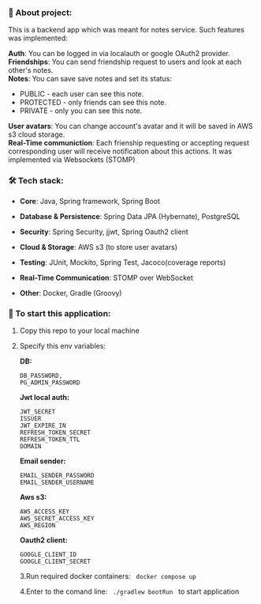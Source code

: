 ### 📝 About project:

This is a backend app which was meant for notes service. Such features was implemented: 

**Auth**: You can be logged in via localauth or google OAuth2 provider.  
**Friendships**: You can send friendship request to users and look at each other's notes.  
**Notes**: You can save save notes and set its status: 

  - PUBLIC - each user can see this note.  
  - PROTECTED - only friends can see this note.  
  - PRIVATE - only you can see this note.

**User avatars**: You can change account's avatar and it will be saved in AWS s3 cloud storage.  
**Real-Time communiction**: Each frienship requesting or accepting request corresponding user will receive notification about this actions. It was implemented via Websockets (STOMP)


### 🛠 Tech stack:

- **Core**: Java, Spring framework, Spring Boot

- **Database & Persistence**: Spring Data JPA (Hybernate), PostgreSQL

- **Security**: Spring Security, jjwt, Spring Oauth2 client

- **Cloud & Storage**: AWS s3 (to store user avatars)

- **Testing**: JUnit, Mockito, Spring Test, Jacoco(coverage reports)

- **Real-Time Communication**: STOMP over WebSocket 

- **Other**: Docker, Gradle (Groovy)   



### 🚀 To start this application:

 1. Copy this repo to your local machine

 2. Specify this env variables:

    **DB:**
    ```
    DB_PASSWORD,
    PG_ADMIN_PASSWORD
    ```

    **Jwt local auth:**
    ```
    JWT_SECRET
    ISSUER
    JWT_EXPIRE_IN
    REFRESH_TOKEN_SECRET
    REFRESH_TOKEN_TTL
    DOMAIN
    ```

    **Email sender:**
    ```
    EMAIL_SENDER_PASSWORD
    EMAIL_SENDER_USERNAME
    ```

    **Aws s3:**
    ```
    AWS_ACCESS_KEY
    AWS_SECRET_ACCESS_KEY
    AWS_REGION
    ```

    **Oauth2 client:**
    ```
    GOOGLE_CLIENT_ID
    GOOGLE_CLIENT_SECRET
    ```

    3.Run required docker containers: ```  docker compose up  ```
    
    4.Enter to the comand line: ```  ./gradlew bootRun  ``` to start application
